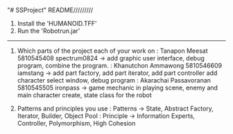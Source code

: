 "# SSProject" 
README/////////
1. Install the 'HUMANOID.TFF'
2. Run the 'Robotrun.jar' 

---------------------------

 1. Which parts of the project each of your work on
  : Tanapon Meesat 5810545408 spectrum0824 -> add graphic user interface, debug program, combine the program.
  : Khanutchon Ammawong 5810546609 iamstang -> 
  add part factory, add part iterator, add part controller add character select window, debug program
  : Akarachai Passavoranan 5810545505 ironpass -> 
  game mechanic in playing scene, enemy and main character create, state class  for the robot
  
 2. Patterns and principles you use
  : Patterns -> State, Abstract Factory, Iterator, Builder, Object Pool
  : Principle -> Information Experts, Controller, Polymorphism, High Cohesion
  
  

